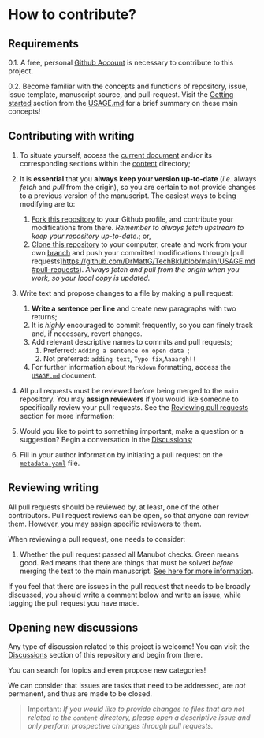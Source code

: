 # How to contribute?

## Requirements

0.1. A free, personal [Github Account](https://github.com/join?source=header-home) is necessary to contribute to this project.

0.2. Become familiar with the concepts and functions of repository, issue, issue template, manuscript source, and pull-request. Visit the [Getting started](https://github.com/DrMattG/TechBk1/blob/main/USAGE.md#getting-started) section from the [USAGE.md](https://github.com/DrMattG/TechBk1/blob/main/USAGE.md) for a brief summary on these main concepts!


## Contributing with writing

1. To situate yourself, access the [current document](https://drmattg.github.io/TechBk1/) and/or its corresponding sections within the [content](https://github.com/DrMattG/TechBk1/tree/main/content) directory;

2. It is **essential** that you **always keep your version up-to-date** (_i.e._ always *fetch* and *pull* from the origin), so you are certain to not provide changes to a previous version of the manuscript. The easiest ways to being modifying are to:
   1. [Fork this repository](https://github.com/DrMattG/TechBk1) to your Github profile, and contribute your modifications from there. *Remember to always fetch upstream to keep your repository up-to-date*.; or,
   2. [Clone this repository](https://github.com/DrMattG/TechBk1) to your computer, create and work from your own [branch](https://github.com/DrMattG/TechBk1) and push your committed modifications through [pull requests]https://github.com/DrMattG/TechBk1/blob/main/USAGE.md#pull-requests). *Always fetch and pull from the origin when you work, so your local copy is updated.*

3. Write text and propose changes to a file by making a pull request:
   1. **Write a sentence per line** and create new paragraphs with two returns;
   2. It is *highly* encouraged to commit frequently, so you can finely track and, if necessary, revert changes.
   3. Add relevant descriptive names to commits and pull requests;
      1. Preferred: `Adding a sentence on open data `;
      2. Not preferred: `adding text`, `Typo fix`,`Aaaargh!!` 
   4. For further information about `Markdown` formatting, access the [`USAGE.md`](https://github.com/DrMattG/TechBk1/blob/main/USAGE.md) document.

4. All pull requests must be reviewed before being merged to the `main` repository. You may **assign reviewers** if you would like someone to specifically review your pull requests. See the [Reviewing pull requests](https://github.com/DrMattG/TechBk1/blob/main/CONTRIBUTING.md#reviewing-writing) section for more information;

5. Would you like to point to something important, make a question or a suggestion? Begin a conversation in the [Discussions](https://github.com/DrMattG/TechBk1/discussions);

6. Fill in your author information by initiating a pull request on the [`metadata.yaml`](https://github.com/DrMattG/TechBk1/blob/main/content/metadata.yaml) file. 

## Reviewing writing

All pull requests should be reviewed by, at least, one of the other contributors. Pull request reviews can be open, so that anyone can review them. However, you may assign specific reviewers to them.

When reviewing a pull request, one needs to consider:

1. Whether the pull request passed all Manubot checks. Green means good. Red means that there are things that must be solved *before* merging the text to the main manuscript. [See here for more information](https://github.com/DrMattG/TechBk1/blob/main/USAGE.md#pull-requests).

If you feel that there are issues in the pull request that needs to be broadly discussed, you should write a comment below and write an [issue](https://github.com/DrMattG/TechBk1/issues), while tagging the pull request you have made.

## Opening new discussions

Any type of discussion related to this project is welcome! You can visit the [Discussions](https://github.com/DrMattG/TechBk1/discussions) section of this repository and begin from there.

You can search for topics and even propose new categories!

We can consider that issues are tasks that need to be addressed, are *not* permanent, and thus are made to be closed. 

> Important: _If you would like to provide changes to files that are not related to the `content` directory, please open a descriptive issue and only perform prospective changes through pull requests._
